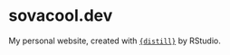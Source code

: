 sovacool.dev
================

<!-- README.md is generated from README.Rmd. Please edit that file -->

<!-- badges: start -->

<!-- badges: end -->

My personal website, created with
[`{distill}`](https://rstudio.github.io/distill/) by RStudio.

